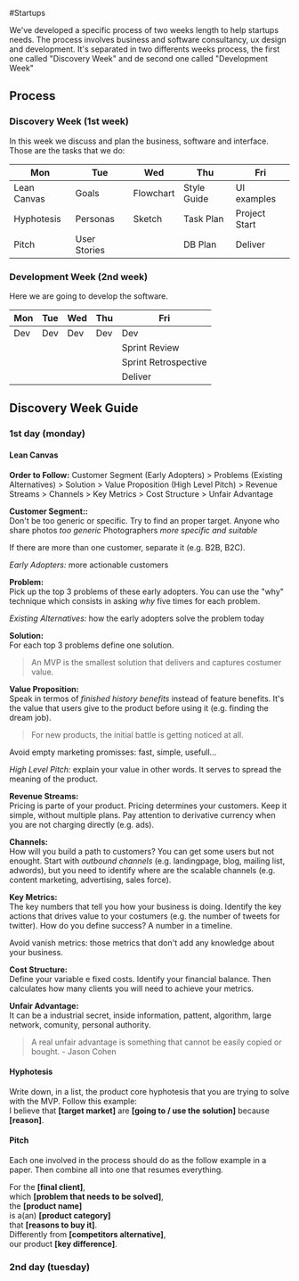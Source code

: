 #Startups

We've developed a specific process of two weeks length to help startups needs. The process involves business and software consultancy, ux design and development. It's separated in two differents weeks process, the first one called "Discovery Week" and de second one called "Development Week"

## Process
### Discovery Week (1st week)

In this week we discuss and plan the business, software and interface. Those are the tasks that we do:

Mon         | Tue          | Wed       | Thu         | Fri
----------- | ------------ | --------- | ----------- | -------------
Lean Canvas | Goals        | Flowchart | Style Guide | UI examples
Hyphotesis  | Personas     | Sketch    | Task Plan   | Project Start
Pitch       | User Stories |           | DB Plan     | Deliver

### Development Week (2nd week)

Here we are going to develop the software.

Mon | Tue | Wed | Thu | Fri
--- | --- | --- | --- | --------------------
Dev | Dev | Dev | Dev | Dev
    |     |     |     | Sprint Review
    |     |     |     | Sprint Retrospective
    |     |     |     | Deliver

## Discovery Week Guide
### 1st day (monday)
#### Lean Canvas
**Order to Follow:** Customer Segment (Early Adopters) > Problems (Existing Alternatives) > Solution > Value Proposition (High Level Pitch) > Revenue Streams > Channels > Key Metrics > Cost Structure > Unfair Advantage

**Customer Segment::**<br>
Don't be too generic or specific. Try to find an proper target.
Anyone who share photos *too generic*
Photographers *more specific and suitable*

If there are more than one customer, separate it (e.g. B2B, B2C).

*Early Adopters:* more actionable customers

**Problem:**<br>
Pick up the top 3 problems of these early adopters. You can use the "why" technique which consists in asking *why* five times for each problem.

*Existing Alternatives:* how the early adopters solve the problem today

**Solution:**<br>
For each top 3 problems define one solution.

> An MVP is the smallest solution that delivers and captures costumer value.

**Value Proposition:**<br>
Speak in termos of *finished history benefits* instead of feature benefits. It's the value that users give to the product before using it (e.g. finding the dream job).

> For new products, the initial battle is getting noticed at all.

Avoid empty marketing promisses: fast, simple, usefull...

*High Level Pitch:* explain your value in other words. It serves to spread the meaning of the product.

**Revenue Streams:**<br>
Pricing is parte of your product. Pricing determines your customers. Keep it simple, without multiple plans. Pay attention to derivative currency when you are not charging directly (e.g. ads).

**Channels:**<br>
How will you build a path to customers? You can get some users but not enought. Start with *outbound channels* (e.g. landingpage, blog, mailing list, adwords), but you need to identify where are the scalable channels (e.g. content marketing, advertising, sales force).

**Key Metrics:**<br>
The key numbers that tell you how your business is doing. Identify the key actions that drives value to your costumers (e.g. the number of tweets for twitter). How do you define success? A number in a timeline.

Avoid vanish metrics: those metrics that don't add any knowledge about your business.

**Cost Structure:**<br>
Define your variable e fixed costs. Identify your financial balance. Then calculates how many clients you will need to achieve your metrics.

**Unfair Advantage:**<br>
It can be a industrial secret, inside information, pattent, algorithm, large network, comunity, personal authority.

> A real unfair advantage is something that cannot be easily copied or bought. - Jason Cohen

#### Hyphotesis
Write down, in a list, the product core hyphotesis that you are trying to solve with the MVP. Follow this example: <br>
I believe that **[target market]** are **[going to / use the solution]** because **[reason]**.

#### Pitch
Each one involved in the process should do as the follow example in a paper. Then combine all into one that resumes everything.

For the **[final client]**, <br>
which **[problem that needs to be solved]**, <br>
the **[product name]** <br>
is a(an) **[product category]** <br>
that **[reasons to buy it]**. <br>
Differently from **[competitors alternative]**, <br>
our product **[key difference]**. <br>

### 2nd day (tuesday)
